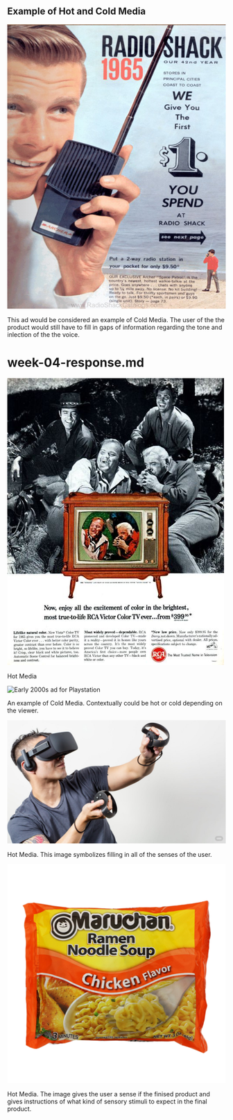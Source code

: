 
## Example of Hot and Cold Media 

![walkietalkiead](walkietalkie.jpg)  

This ad would be considered an example of Cold Media. The user of the the product would still have to fill in gaps of information regarding the tone and inlection of the the voice. 
# week-04-response.md
![RCATv](RCA.jpg) 

Hot Media


![Early 2000s ad for Playstation](playstation.jpg) 

An example of Cold Media. 
Contextually could be hot or cold depending on the viewer.

![Virtualrealityad](vr.jpg) 

Hot Media. This image symbolizes filling in all of the senses of the user.

![RamenNoodles](ramennoodle.jpg) 

Hot Media. The image gives the user a sense if the finised product and gives instructions of what kind of sensory stimuli to expect in the final product.

